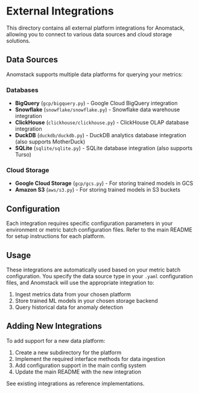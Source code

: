 # External Integrations

This directory contains all external platform integrations for Anomstack, allowing you to connect to various data sources and cloud storage solutions.

## Data Sources

Anomstack supports multiple data platforms for querying your metrics:

### Databases
- **BigQuery** (`gcp/bigquery.py`) - Google Cloud BigQuery integration
- **Snowflake** (`snowflake/snowflake.py`) - Snowflake data warehouse integration  
- **ClickHouse** (`clickhouse/clickhouse.py`) - ClickHouse OLAP database integration
- **DuckDB** (`duckdb/duckdb.py`) - DuckDB analytics database integration (also supports MotherDuck)
- **SQLite** (`sqlite/sqlite.py`) - SQLite database integration (also supports Turso)

### Cloud Storage
- **Google Cloud Storage** (`gcp/gcs.py`) - For storing trained models in GCS
- **Amazon S3** (`aws/s3.py`) - For storing trained models in S3 buckets

## Configuration

Each integration requires specific configuration parameters in your environment or metric batch configuration files. Refer to the main README for setup instructions for each platform.

## Usage

These integrations are automatically used based on your metric batch configuration. You specify the data source type in your `.yaml` configuration files, and Anomstack will use the appropriate integration to:

1. Ingest metrics data from your chosen platform
2. Store trained ML models in your chosen storage backend
3. Query historical data for anomaly detection

## Adding New Integrations

To add support for a new data platform:

1. Create a new subdirectory for the platform
2. Implement the required interface methods for data ingestion
3. Add configuration support in the main config system
4. Update the main README with the new integration

See existing integrations as reference implementations.
